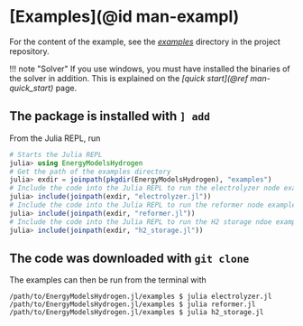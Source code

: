 # [Examples](@id man-exampl)

For the content of the example, see the *[examples](https://github.com/EnergyModelsX/EnergyModelsHydrogen.jl/tree/main/examples)* directory in the project repository.

!!! note "Solver"
    If you use windows, you must have installed the binaries of the solver in addition.
    This is explained on the *[quick start](@ref man-quick_start)* page.

## The package is installed with `] add`

From the Julia REPL, run

```julia
# Starts the Julia REPL
julia> using EnergyModelsHydrogen
# Get the path of the examples directory
julia> exdir = joinpath(pkgdir(EnergyModelsHydrogen), "examples")
# Include the code into the Julia REPL to run the electrolyzer node example
julia> include(joinpath(exdir, "electrolyzer.jl"))
# Include the code into the Julia REPL to run the reformer node example
julia> include(joinpath(exdir, "reformer.jl"))
# Include the code into the Julia REPL to run the H2 storage ndoe example
julia> include(joinpath(exdir, "h2_storage.jl"))
```

## The code was downloaded with `git clone`

The examples can then be run from the terminal with

```shell script
/path/to/EnergyModelsHydrogen.jl/examples $ julia electrolyzer.jl
/path/to/EnergyModelsHydrogen.jl/examples $ julia reformer.jl
/path/to/EnergyModelsHydrogen.jl/examples $ julia h2_storage.jl
```
